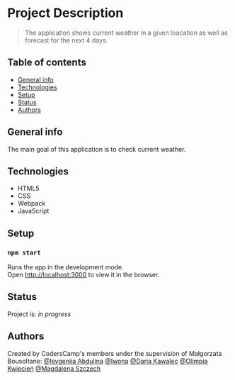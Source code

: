 # Project Description
> The application shows current weather in a given loacation as well as forecast for the next 4 days. <br />

## Table of contents
* [General info](#general-info)
* [Technologies](#technologies)
* [Setup](#setup)
* [Status](#status)
* [Authors](#authors)

## General info
The main goal of this application is to check current weather.

## Technologies

* HTML5
* CSS
* Webpack
* JavaScript

## Setup
### `npm start`
Runs the app in the development mode.<br />
Open [http://localhost:3000](http://localhost:3000) to view it in the browser.

## Status
Project is: _in progress_

## Authors
Created by CodersCamp's members under the supervision of Małgorzata Bousoltane:
[@Ievgeniia Abdulina](https://github.com/IevgeniiaAbdulina)
[@Iwona](https://github.com/Crazysh8)
[@Daria Kawalec](https://github.com/dariaka)
[@Olimpia Kwiecień](https://github.com/kvviecien)
[@Magdalena Szczech](https://github.com/magdalenaszczech)